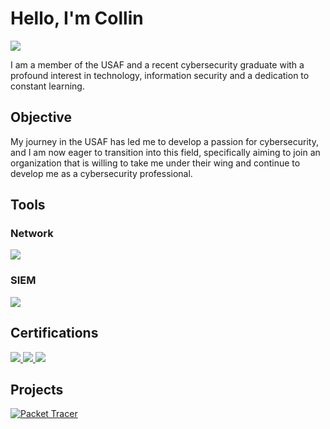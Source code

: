 # Hello, I'm Collin
<a href="https://www.linkedin.com/in/collin-reed-56643a218"><img src="https://img.shields.io/badge/-LinkedIn-0072b1?&style=for-the-badge&logo=linkedin&logoColor=white" /></a>



I am a member of the USAF and a recent cybersecurity graduate with a profound interest in technology, information security and a dedication to constant learning.

## Objective


My journey in the USAF has led me to develop a passion for cybersecurity, and I am now eager to transition into this field, specifically aiming to join an organization that is willing to take me under their wing and continue to develop me as a cybersecurity professional.


## Tools

### Network
<div>
    <img src="https://img.shields.io/badge/-Wireshark-1679A7?&style=for-the-badge&logo=Wireshark&logoColor=white" />
</div>

### SIEM
<div>
    <img src="https://img.shields.io/badge/-Splunk-000000?&style=for-the-badge&logo=Splunk&logoColor=white" />
</div>

## Certifications
<div>
<a href="https://drive.google.com/file/d/1zG_GIAIICZO1HfzcYr5cvq3wZrXDqaKr/view?usp=sharing"><img src="https://img.shields.io/badge/-Security%2B-FF0000?&style=for-the-badge&logo=CompTIA&logoColor=white" /> 
<a href="https://drive.google.com/file/d/1CgdofO2s34nImqLr-wRyyXdi1GcU1q9A/view?usp=sharing"><img src="https://img.shields.io/badge/-Certified%20in%20Cybersecurity%20(CC)-00BFFF?&style=for-the-badge&logo=ISC2&logoColor=white" />
<a href="https://drive.google.com/file/d/1pz0d1No5bZQeMQJwosbuNtEmttD7zNcT/view?usp=sharing"><img src="https://img.shields.io/badge/Azure%20Fundamentals%20(AZ--900)-0089D6?style=for-the-badge&logo=microsoft&logoColor=white" /> 
</a>

</div>

## Projects 
<div> 
<a href=https://github.com/Creed1050/Networking-Labs/tree/main><img src="https://img.shields.io/badge/-Packet%20Tracer-000000?&style=for-the-badge&logo=Cisco&logoColor=white" alt="Packet Tracer" /> 
</div>


